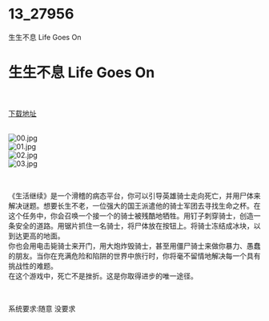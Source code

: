 # 13_27956
生生不息 Life Goes On
# 生生不息 Life Goes On
 <br/></br>
[下载地址](https://www.switch520.cc/article/27956 "下载地址")
<br/></br>

<p><img title="00.jpg" src="https://www.switch520.cc/muke_img/2022_03_09_3ecfcbe6c3dee.jpg" alt="00.jpg"><br>
<img title="01.jpg" src="https://www.switch520.cc/muke_img/2022_03_09_55d888b2400c1.jpg" alt="01.jpg"><br>
<img title="02.jpg" src="https://www.switch520.cc/muke_img/2022_03_09_958fda66ba68b.jpg" alt="02.jpg"><br>
<img title="03.jpg" src="https://www.switch520.cc/muke_img/2022_03_09_4b6af56bc25c0.jpg" alt="03.jpg"></p>
<p>&nbsp;</p>
<p>《生活继续》是一个滑稽的病态平台，你可以引导英雄骑士走向死亡，并用尸体来解决谜题。想要长生不老，一位强大的国王派遣他的骑士军团去寻找生命之杯。在这个任务中，你会召唤一个接一个的骑士被残酷地牺牲。用钉子刺穿骑士，创造一条安全的道路。用锯片抓住一名骑士，将尸体放在按钮上。将骑士冻结成冰块，以到达更高的地面。<br>
你也会用电击毙骑士来开门，用大炮炸毁骑士，甚至用僵尸骑士来做你暴力、愚蠢的朋友。当你在充满危险和陷阱的世界中旅行时，你将毫不留情地解决每一个具有挑战性的难题。<br>
在这个游戏中，死亡不是挫折。这是你取得进步的唯一途径。</p>
<p>&nbsp;</p>
<p>系统要求:随意 没要求</p>




